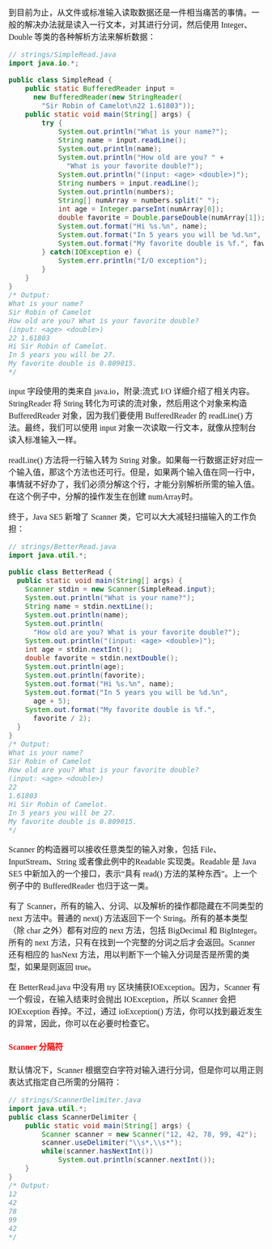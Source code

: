 <font face="SimSun" size=3>

到目前为止，从文件或标准输入读取数据还是一件相当痛苦的事情。一般的解决办法就是读入一行文本，对其进行分词，然后使用 Integer、Double 等类的各种解析方法来解析数据：

~~~java
// strings/SimpleRead.java 
import java.io.*;

public class SimpleRead {  
    public static BufferedReader input =    
      new BufferedReader(new StringReader(    
        "Sir Robin of Camelot\n22 1.61803"));  
    public static void main(String[] args) {    
        try {      
            System.out.println("What is your name?");      
            String name = input.readLine();      
            System.out.println(name);      
            System.out.println("How old are you? " +        
              "What is your favorite double?");      
            System.out.println("(input: <age> <double>)");      
            String numbers = input.readLine();      
            System.out.println(numbers);      
            String[] numArray = numbers.split(" ");      
            int age = Integer.parseInt(numArray[0]);      
            double favorite = Double.parseDouble(numArray[1]);      
            System.out.format("Hi %s.%n", name);      
            System.out.format("In 5 years you will be %d.%n", age + 5);      
            System.out.format("My favorite double is %f.", favorite / 2);    
        } catch(IOException e) {      
            System.err.println("I/O exception");    
        }  
    } 
}
/* Output: 
What is your name? 
Sir Robin of Camelot 
How old are you? What is your favorite double? 
(input: <age> <double>) 
22 1.61803
Hi Sir Robin of Camelot. 
In 5 years you will be 27. 
My favorite double is 0.809015. 
*/
~~~

input 字段使用的类来自 java.io，附录:流式 I/O 详细介绍了相关内容。StringReader 将 String 转化为可读的流对象，然后用这个对象来构造 BufferedReader 对象，因为我们要使用 BufferedReader 的 readLine() 方法。最终，我们可以使用 input 对象一次读取一行文本，就像从控制台读入标准输入一样。

readLine() 方法将一行输入转为 String 对象。如果每一行数据正好对应一个输入值，那这个方法也还可行。但是，如果两个输入值在同一行中，事情就不好办了，我们必须分解这个行，才能分别解析所需的输入值。在这个例子中，分解的操作发生在创建 numArray时。

终于，Java SE5 新增了 Scanner 类，它可以大大减轻扫描输入的工作负担：

~~~java
// strings/BetterRead.java 
import java.util.*; 

public class BetterRead {
  public static void main(String[] args) {
    Scanner stdin = new Scanner(SimpleRead.input);
    System.out.println("What is your name?");
    String name = stdin.nextLine();
    System.out.println(name);
    System.out.println(
      "How old are you? What is your favorite double?");
    System.out.println("(input: <age> <double>)");
    int age = stdin.nextInt();
    double favorite = stdin.nextDouble();
    System.out.println(age);
    System.out.println(favorite);
    System.out.format("Hi %s.%n", name);
    System.out.format("In 5 years you will be %d.%n",
      age + 5);
    System.out.format("My favorite double is %f.",
      favorite / 2);
  }
}
/* Output: 
What is your name? 
Sir Robin of Camelot 
How old are you? What is your favorite double? 
(input: <age> <double>) 
22 
1.61803 
Hi Sir Robin of Camelot. 
In 5 years you will be 27. 
My favorite double is 0.809015. 
*/
~~~

Scanner 的构造器可以接收任意类型的输入对象，包括 File、InputStream、String 或者像此例中的Readable 实现类。Readable 是 Java SE5 中新加入的一个接口，表示“具有 read() 方法的某种东西”。上一个例子中的 BufferedReader 也归于这一类。

有了 Scanner，所有的输入、分词、以及解析的操作都隐藏在不同类型的 next 方法中。普通的 next() 方法返回下一个 String。所有的基本类型（除 char 之外）都有对应的 next 方法，包括 BigDecimal 和 BigInteger。所有的 next 方法，只有在找到一个完整的分词之后才会返回。Scanner 还有相应的 hasNext 方法，用以判断下一个输入分词是否是所需的类型，如果是则返回 true。

在 BetterRead.java 中没有用 try 区块捕获IOException。因为，Scanner 有一个假设，在输入结束时会抛出 IOException，所以 Scanner 会把 IOException 吞掉。不过，通过 ioException() 方法，你可以找到最近发生的异常，因此，你可以在必要时检查它。

#### <font color="red"> Scanner 分隔符 </font>

默认情况下，Scanner 根据空白字符对输入进行分词，但是你可以用正则表达式指定自己所需的分隔符：

~~~java
// strings/ScannerDelimiter.java 
import java.util.*;
public class ScannerDelimiter {  
    public static void main(String[] args) {    
        Scanner scanner = new Scanner("12, 42, 78, 99, 42");    
        scanner.useDelimiter("\\s*,\\s*");    
        while(scanner.hasNextInt())    
            System.out.println(scanner.nextInt());  
    } 
}
/* Output: 
12 
42 
78 
99 
42 
*/
~~~


</font>
